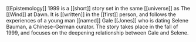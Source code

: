 [[Epistemology]] 1999 is a [[short]] story set in the same [[universe]] as The [[Wind]] at Dawn. It is [[written]] in the [[first]] person, and follows the experiences of a young man [[named]] Gale [[Jones]] who is dating Selene Bauman, a Chinese-German curator. The story takes place in the fall of 1999, and focuses on the deepening relationship between Gale and Selene.